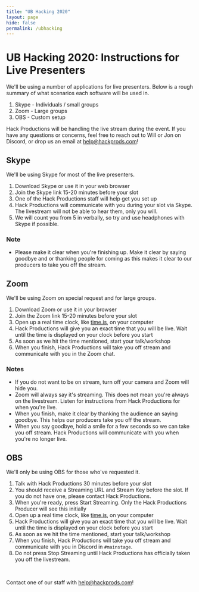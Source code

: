 ```yaml
---
title: "UB Hacking 2020"
layout: page
hide: false
permalink: /ubhacking
---
```


# UB Hacking 2020: Instructions for Live Presenters

We'll be using a number of applications for live presenters. Below is a rough summary of what scenarios each software will be used in.

1. Skype - Individuals / small groups
2. Zoom - Large groups
3. OBS - Custom setup

Hack Productions will be handling the live stream during the event. If you have any questions or concerns, feel free to reach out to Will or Jon on Discord, or drop us an email at [help@hackprods.com](mailto:help@hackprods.com)!

## Skype

We'll be using Skype for most of the live presenters. 

1. Download Skype or use it in your web browser
2. Join the Skype link 15-20 minutes before your slot
3. One of the Hack Productions staff will help get you set up
4. Hack Productions will communicate with you during your slot via Skype. The livestream will not be able to hear them, only you will. 
5. We will count you from 5 in verbally, so try and use headphones with Skype if possible.

### Note

- Please make it clear when you're finishing up. Make it clear by saying goodbye and or thanking people for coming as this makes it clear to our producers to take you off the stream.

## Zoom

We'll be using Zoom on special request and for large groups.

1. Download Zoom or use it in your browser
2. Join the Zoom link 15-20 minutes before your slot
3. Open up a real time clock, like [time.is](https://time.is), on your computer
4. Hack Productions will give you an exact time that you will be live. Wait until the time is displayed on your clock before you start
5. As soon as we hit the time mentioned, start your talk/workshop
6. When you finish, Hack Productions will take you off stream and communicate with you in the Zoom chat.

### Notes

- If you do not want to be on stream, turn off your camera and Zoom will hide you.
- Zoom will always say it's streaming. This does not mean you're always on the livestream. Listen for instructions from Hack Productions for when you're live.
- When you finish, make it clear by thanking the audience an saying goodbye. This helps our producers take you off the stream.
- When you say goodbye, hold a smile for a few seconds so we can take you off stream. Hack Productions will communicate with you when you're no longer live.

## OBS

We'll only be using OBS for those who've requested it.

1. Talk with Hack Productions 30 minutes before your slot
2. You should receive a Streaming URL and Stream Key before the slot. If you do not have one, please contact Hack Productions.
3. When you're ready, press Start Streaming. Only the Hack Productions Producer will see this initially
4. Open up a real time clock, like [time.is](https://time.is), on your computer
5. Hack Productions will give you an exact time that you will be live. Wait until the time is displayed on your clock before you start
6. As soon as we hit the time mentioned, start your talk/workshop
7. When you finish, Hack Productions will take you off stream and communicate with you in Discord in `#mainstage`.
8. Do not press Stop Streaming until Hack Productions has officially taken you off the livestream.

<br>

Contact one of our staff with [help@hackprods.com](mailto:help@hackprods.com)!

<br>